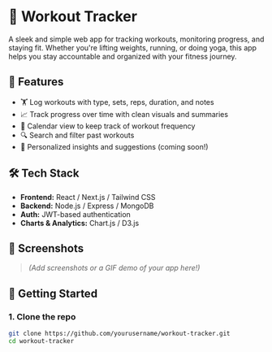 # 💪 Workout Tracker

A sleek and simple web app for tracking workouts, monitoring progress, and staying fit. Whether you're lifting weights, running, or doing yoga, this app helps you stay accountable and organized with your fitness journey.

## 🚀 Features

- 🏋️ Log workouts with type, sets, reps, duration, and notes
- 📈 Track progress over time with clean visuals and summaries
- 📅 Calendar view to keep track of workout frequency
- 🔍 Search and filter past workouts
- 🧠 Personalized insights and suggestions (coming soon!)

## 🛠️ Tech Stack

- **Frontend:** React / Next.js / Tailwind CSS  
- **Backend:** Node.js / Express / MongoDB  
- **Auth:** JWT-based authentication  
- **Charts & Analytics:** Chart.js / D3.js

## 📸 Screenshots

> *(Add screenshots or a GIF demo of your app here!)*

## 🧪 Getting Started

### 1. Clone the repo

```bash
git clone https://github.com/yourusername/workout-tracker.git
cd workout-tracker
